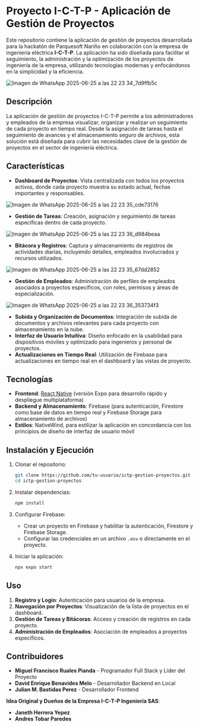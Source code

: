 # Proyecto I-C-T-P - Aplicación de Gestión de Proyectos

Este repositorio contiene la aplicación de gestión de proyectos desarrollada para la hackatón de Parquesoft Nariño en colaboración con la empresa de ingeniería eléctrica **I-C-T-P**. La aplicación ha sido diseñada para facilitar el seguimiento, la administración y la optimización de los proyectos de ingeniería de la empresa, utilizando tecnologías modernas y enfocándonos en la simplicidad y la eficiencia.

![Imagen de WhatsApp 2025-06-25 a las 22 23 34_7d9ffb5c](https://github.com/user-attachments/assets/42599916-b9d1-4cce-82ad-3c1ddf5212e6)

## Descripción

La aplicación de gestión de proyectos I-C-T-P permite a los administradores y empleados de la empresa visualizar, organizar y realizar un seguimiento de cada proyecto en tiempo real. Desde la asignación de tareas hasta el seguimiento de avances y el almacenamiento seguro de archivos, esta solución está diseñada para cubrir las necesidades clave de la gestión de proyectos en el sector de ingeniería eléctrica.

## Características

- **Dashboard de Proyectos**: Vista centralizada con todos los proyectos activos, donde cada proyecto muestra su estado actual, fechas importantes y responsables.

![Imagen de WhatsApp 2025-06-25 a las 22 23 35_cde73176](https://github.com/user-attachments/assets/7b3d6954-0403-403c-9894-89a93eed92da)

- **Gestión de Tareas**: Creación, asignación y seguimiento de tareas específicas dentro de cada proyecto.

![Imagen de WhatsApp 2025-06-25 a las 22 23 36_d984beaa](https://github.com/user-attachments/assets/bf7f1440-7423-45a3-9f81-85bc3a56c4f9)
  
- **Bitácora y Registros**: Captura y almacenamiento de registros de actividades diarias, incluyendo detalles, empleados involucrados y recursos utilizados.

![Imagen de WhatsApp 2025-06-25 a las 22 23 35_67dd2852](https://github.com/user-attachments/assets/c1ed1e27-5e24-4350-bb5d-2fa7f2c9fab0)
  
- **Gestión de Empleados**: Administración de perfiles de empleados asociados a proyectos específicos, con roles, permisos y áreas de especialización.

![Imagen de WhatsApp 2025-06-25 a las 22 23 36_353734f3](https://github.com/user-attachments/assets/e100841b-a331-4ef9-b663-9e744488985b)

- **Subida y Organización de Documentos**: Integración de subida de documentos y archivos relevantes para cada proyecto con almacenamiento en la nube.
- **Interfaz de Usuario Intuitiva**: Diseño enfocado en la usabilidad para dispositivos móviles y optimizado para ingenieros y personal de proyectos.
- **Actualizaciones en Tiempo Real**: Utilización de Firebase para actualizaciones en tiempo real en el dashboard y las vistas de proyecto.

## Tecnologías

- **Frontend**: [React Native](https://reactnative.dev/) (versión Expo para desarrollo rápido y despliegue multiplataforma)
- **Backend y Almacenamiento**: Firebase (para autenticación, Firestore como base de datos en tiempo real y Firebase Storage para almacenamiento de archivos)
- **Estilos**: NativeWind, para estilizar la aplicación en concordancia con los principios de diseño de interfaz de usuario móvil

## Instalación y Ejecución

1. Clonar el repositorio:

    ```bash
    git clone https://github.com/tu-usuario/ictp-gestion-proyectos.git
    cd ictp-gestion-proyectos
    ```

2. Instalar dependencias:

    ```bash
    npm install
    ```

3. Configurar Firebase:

    - Crear un proyecto en Firebase y habilitar la autenticación, Firestore y Firebase Storage.
    - Configurar las credenciales en un archivo `.env` o directamente en el proyecto.

4. Iniciar la aplicación:

    ```bash
    npx expo start
    ```

## Uso

1. **Registro y Login**: Autenticación para usuarios de la empresa.
2. **Navegación por Proyectos**: Visualización de la lista de proyectos en el dashboard.
3. **Gestión de Tareas y Bitácoras**: Acceso y creación de registros en cada proyecto.
4. **Administración de Empleados**: Asociación de empleados a proyectos específicos.

## Contribuidores

- **Miguel Francisco Ruales Pianda** - Programador Full Stack y Líder del Proyecto
- **David Enrique Benavides Melo** - Desarrollador Backend en Local
- **Julian M. Bastidas Perez** - Desarrollador Frontend

**Idea Original y Dueños de la Empresa I-C-T-P Ingeniería SAS**:
- **Janeth Herrera Yepez**
- **Andres Tobar Paredes**
